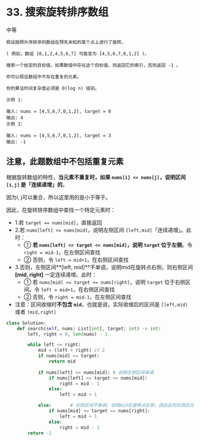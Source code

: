 # 33. 搜索旋转排序数组

中等

```
假设按照升序排序的数组在预先未知的某个点上进行了旋转。

( 例如，数组 [0,1,2,4,5,6,7] 可能变为 [4,5,6,7,0,1,2] )。

搜索一个给定的目标值，如果数组中存在这个目标值，则返回它的索引，否则返回 -1 。

你可以假设数组中不存在重复的元素。

你的算法时间复杂度必须是 O(log n) 级别。

示例 1:

输入: nums = [4,5,6,7,0,1,2], target = 0
输出: 4
示例 2:

输入: nums = [4,5,6,7,0,1,2], target = 3
输出: -1
```

## 注意，此题数组中不包括重复元素 ##

根据旋转数组的特性，**当元素不重复时，如果 `nums[i] <= nums[j]`，说明区间 `[i,j]` 是「连续递增」的**。

因为i, j可以重合，所以这里用的是小于等于。



因此，在旋转排序数组中查找一个特定元素时：

- 1.若 `target == nums[mid]`，直接返回
- 2.若 `nums[left] <= nums[mid]`，说明左侧区间 `[left,mid]`「连续递增」。此时：
  - ① **若 `nums[left] <= target <= nums[mid]`，说明 `target` 位于左侧**。令 `right = mid-1`，在左侧区间查找
  - ② 否则，令 `left = mid+1`，在右侧区间查找
- 3.否则，左侧区间**[left, mid]**不单调，说明mid在旋转点右侧，则右侧区间 **[mid, right]** 一定连续递增。此时：
  - ① 若 `nums[mid] <= target <= nums[right]`，说明 `target` 位于右侧区间。令 `left = mid+1`，在右侧区间查找
  - ② 否则，令 `right = mid-1`，在左侧区间查找
- 注意：区间收缩时**不包含 `mid`**，也就是说，实际收缩后的区间是 `[left,mid)` 或者 `(mid,right]`

```python
class Solution:
    def search(self, nums: List[int], target: int) -> int:
        left, right = 0, len(nums) - 1

        while left <= right:
            mid = (left + right) // 2
            if nums[mid] == target:
                return mid
                
            if nums[left] <= nums[mid]:	# 说明左侧区间单调
                if nums[left] <= target <= nums[mid]:
                    right = mid - 1
                else:
                    left = mid + 1

            else:		# 左侧区间不单调，说明mid在旋转点右侧，因此此时右侧区间[mid, right]一定单调
                if nums[mid] <= target <= nums[right]:
                    left = mid + 1
                else:
                    right = mid - 1
        return -1
```

